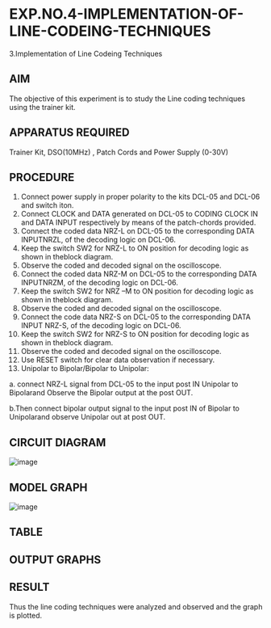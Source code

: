 # EXP.NO.4-IMPLEMENTATION-OF-LINE-CODEING-TECHNIQUES

3.Implementation of Line Codeing Techniques 
  
## AIM    
 The objective of this experiment is to study the Line coding techniques using the trainer kit. 
## APPARATUS REQUIRED
Trainer Kit, DSO(10MHz) , Patch Cords and Power Supply (0-30V)   
## PROCEDURE
1.	Connect power supply in proper polarity to the kits DCL-05 and DCL-06 and switch iton. 
2.	Connect CLOCK and DATA generated on DCL-05 to CODING CLOCK IN and DATA INPUT respectively by means of the patch-chords provided. 
3.	Connect the coded data NRZ-L on DCL-05 to the corresponding DATA INPUTNRZL, of the decoding logic on DCL-06. 
4.	Keep the switch SW2 for NRZ-L to ON position for decoding logic as shown in theblock diagram. 
5.	Observe the coded and decoded signal on the oscilloscope. 
6.	Connect the coded data NRZ-M on DCL-05 to the corresponding DATA INPUTNRZM, of the decoding logic on DCL-06. 
7.	Keep the switch SW2 for NRZ –M to ON position for decoding logic as shown in theblock diagram. 
8.	Observe the coded and decoded signal on the oscilloscope. 
9.	Connect the code data NRZ-S on DCL-05 to the corresponding DATA INPUT NRZ-S, of the decoding logic on DCL-06. 
10.	Keep the switch SW2 for NRZ-S to ON position for decoding logic as shown in theblock diagram. 
11.	Observe the coded and decoded signal on the oscilloscope. 
12.	Use RESET switch for clear data observation if necessary.
13. Unipolar to Bipolar/Bipolar to Unipolar:
    
   a. connect NRZ-L signal from DCL-05 to the input post IN Unipolar to Bipolarand Observe the Bipolar output at the post OUT.
   
   b.Then connect bipolar output signal to the input post IN of Bipolar to Unipolarand observe Unipolar out at post OUT. 
 



## CIRCUIT DIAGRAM
![image](https://github.com/user-attachments/assets/eeb7c7b4-8a9c-4995-9e26-1e31a219655c)


## MODEL GRAPH
![image](https://github.com/user-attachments/assets/471c76c3-603f-432b-9b65-1ad080a1c947)

## TABLE

## OUTPUT GRAPHS

## RESULT 
Thus the line coding techniques were analyzed and observed and the graph is plotted. 

